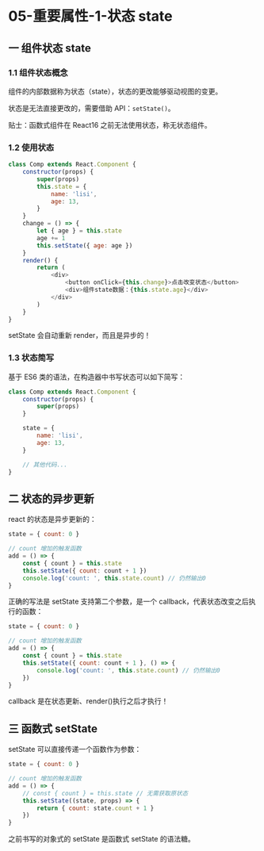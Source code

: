 # 05-重要属性-1-状态 state

## 一 组件状态 state

### 1.1 组件状态概念

组件的内部数据称为状态（state），状态的更改能够驱动视图的变更。

状态是无法直接更改的，需要借助 API：`setState()`。

贴士：函数式组件在 React16 之前无法使用状态，称无状态组件。

### 1.2 使用状态

```js
class Comp extends React.Component {
    constructor(props) {
        super(props)
        this.state = {
            name: 'lisi',
            age: 13,
        }
    }
    change = () => {
        let { age } = this.state
        age += 1
        this.setState({ age: age })
    }
    render() {
        return (
            <div>
                <button onClick={this.change}>点击改变状态</button>
                <div>组件state数据：{this.state.age}</div>
            </div>
        )
    }
}
```

setState 会自动重新 render，而且是异步的！

### 1.3 状态简写

基于 ES6 类的语法，在构造器中书写状态可以如下简写：

```js
class Comp extends React.Component {
    constructor(props) {
        super(props)
    }

    state = {
        name: 'lisi',
        age: 13,
    }

    // 其他代码...
}
```

## 二 状态的异步更新

react 的状态是异步更新的：

```js
state = { count: 0 }

// count 增加的触发函数
add = () => {
    const { count } = this.state
    this.setState({ count: count + 1 })
    console.log('count: ', this.state.count) // 仍然输出0
}
```

正确的写法是 setState 支持第二个参数，是一个 callback，代表状态改变之后执行的函数：

```js
state = { count: 0 }

// count 增加的触发函数
add = () => {
    const { count } = this.state
    this.setState({ count: count + 1 }, () => {
        console.log('count: ', this.state.count) // 仍然输出0
    })
}
```

callback 是在状态更新、render()执行之后才执行！

## 三 函数式 setState

setState 可以直接传递一个函数作为参数：

```js
state = { count: 0 }

// count 增加的触发函数
add = () => {
    // const { count } = this.state // 无需获取原状态
    this.setState((state, props) => {
        return { count: state.count + 1 }
    })
}
```

之前书写的对象式的 setState 是函数式 setState 的语法糖。
